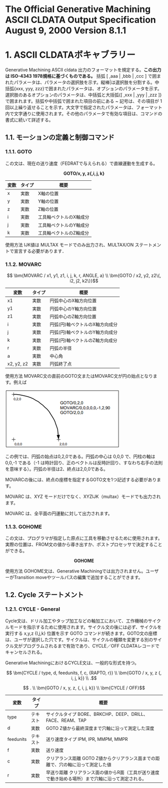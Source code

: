 # The Official Generative Machining ASCII CLDATA Output Specification August 9, 2000 Version 8.1.1

# 1. ASCII CLDATAボキャブラリー

Generative Machining ASCII cldata 出力のフォーマットを規定する。**この出力は ISO-4343 1978規格に基づくものである。** 括弧 [ ,aaa | ,bbb | ,ccc ] で囲まれたパラメータは、パラメータの選択肢を示す。縦棒|は選択肢を分割する。中括弧{xxx, yyy, zzz}で囲まれたパラメータは、オプションのパラメータを示す。選択肢のあるオプションのパラメータは、中括弧と大括弧{[ ,xxx | ,yyy | ,zzz ]}で囲まれます。括弧や中括弧で囲まれた項目の前にある ~ 記号は、その項目が 1 回以上繰り返せることを示す。大文字で指定されたパラメータは、フォーマット内で文字通りに使用されます。その他のパラメータで有効な項目は、コマンドの書式に続いて詳述する。

## 1.1. モーションの定義と制御コマンド

### 1.1.1. GOTO

この文は、現在の送り速度（FEDRATで与えられる）で直線運動を生成する。

```math
  \bm{GOTO / x, y, z\{, i, j, k\}}
```

| 変数 | タイプ | 概要 |
| --- | --- | --- |
| x | 実数 | X軸の位置 |
| y | 実数 | Y軸の位置 |
| z | 実数 | Z軸の位置 |
| i | 実数 | 工具軸ベクトルのX軸成分 |
| j | 実数 | 工具軸ベクトルのY軸成分 |
| k | 実数 | 工具軸ベクトルのZ軸成分 |

使用方法
IJK値は MULTAX モードでのみ出力され、MULTAX/ON ステートメントで宣言する必要があります．

### 1.1.2. MOVARC

```math
  \bm{MOVARC / x1, y1, z1, i, j, k, r, ANGLE, a} \\
  \bm{GOTO / x2, y2, z2\{, i2, j2, k2\}}
```

| 変数 | タイプ | 概要 |
| --- | --- | --- |
| x1 | 実数 | 円弧中心のX軸方向位置 |
| y1 | 実数 | 円弧中心のY軸方向位置 |
| z1 | 実数 | 円弧中心のZ軸方向位置 |
| i | 実数 | 円弧(円)軸ベクトルのX軸方向成分 |
| j | 実数 | 円弧(円)軸ベクトルのY軸方向成分 |
| k | 実数 | 円弧(円)軸ベクトルのZ軸方向成分 |
| r | 実数 | 円弧の半径 |
| a | 実数 | 中心角 |
| x2, y2, z2 | 実数 | 円弧終了点 |

使用方法
MOVARC文の直前のGOTO文またはMOVARC文が円の始点となります。例えば

<img src=https://raw.githubusercontent.com/rurusasu/paper/master/CAD_CAM/The%20Official%20Generative%20Machining%20ASCII%20CLDATA%20Output%20Specification/%E7%94%BB%E5%83%8F/fig1.png>

この例では、円弧の始点は0,2,0である。円弧の中心は 0,0,0 で、円柱の軸は 0,0,-1 である（-1 は時計回り、正のベクトルは反時計回り、すなわち右手の法則を意味する）。円弧の半径は2、終点は2,0,0である。

MOVARCの後には、終点の座標を指定するGOTO文を1つ記述する必要があります。

MOVARC は、XYZ モードだけでなく、XYZIJK（multax）モードでも出力されます。

MOVARC は、全平面の円運動に対して出力されます。

### 1.1.3. GOHOME

この文は、プログラマが指定した原点に工具を移動させるために使用されます。実際の位置は、FROM文の値から導き出すか、ポストプロセッサで決定することができる。

```math
  \bm{GOHOME}
```

使用方法
GOHOME文は、Generative Machiningでは出力されません。ユーザーがTransition moveやツールパスの編集で追加することができます。

## 1.2. Cycle ステートメント
### 1.2.1. CYCLE - General

Cycle文は、ドリル加工やタップ加工などの軸加工において、工作機械のサイクルモードを指示するために使用されます。サイクル文の後には必ず、サイクルを実行する x,y,z {I,j,k} 位置を示す GOTO コマンドが続きます。GOTO文の座標は、ユーザが選択した穴です。サイクルは、サイクルの種類を変更する別のサイクル文がプログラムされるまで有効であり、CYCLE／OFF CLDATAレコードでキャンセルされる。

Generative MachiningにおけるCYCLE文は、一般的な形式を持つ。

```math
  \bm{CYCLE / type, d, feedunits, f, c, {RAPTO, r}} \\
  \bm{GOTO / x, y, z {, i, j, k}} \\
  .
```

```math
  . \\
  \bm{GOTO / x, y, z, {, i, j, k}} \\
  \bm{CYCLE / OFF}
```

| 変数 | タイプ | 概要 |
| --- | --- | --- |
| type | テキスト | サイクルタイプ BORE、BRKCHP、DEEP、DRILL、FACE、REAM、TAP |
| d | 実数 | GOTO Z値から最終深度まで穴軸に沿って測定した深度 |
| feedunits | テキスト | 送り速度タイプ IPM, IPR, MMPM, MMPR |
| f | 実数 | 送り速度 |
| c | 実数 | クリアランス距離 GOTO Z値からクリアランス面までの距離で、穴の軸に沿って測定した値 |
| r | 実数 | 早送り距離 クリアランス面の値からR面（工具が送り速度で動き始める場所）まで穴軸に沿って測定される。 |

